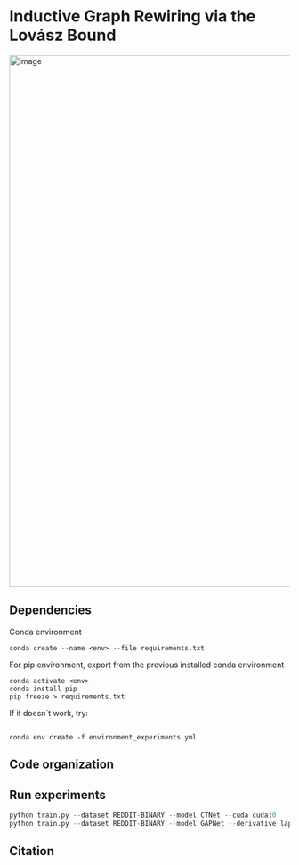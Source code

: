 # Inductive Graph Rewiring via the Lovász Bound
<img width="955" alt="image" src="https://user-images.githubusercontent.com/60975511/169361386-b08f83e9-c302-4ebe-8b1c-dea70fa709b1.png">


## Dependencies

Conda environment
```
conda create --name <env> --file requirements.txt
```

For pip environment, export from the previous installed conda environment
```
conda activate <env>
conda install pip
pip freeze > requirements.txt
```
If it doesn´t work, try:
```

conda env create -f environment_experiments.yml
```
## Code organization


## Run experiments
```python
python train.py --dataset REDDIT-BINARY --model CTNet --cuda cuda:0
python train.py --dataset REDDIT-BINARY --model GAPNet --derivative laplacian --cuda cuda:0
```

## Citation

